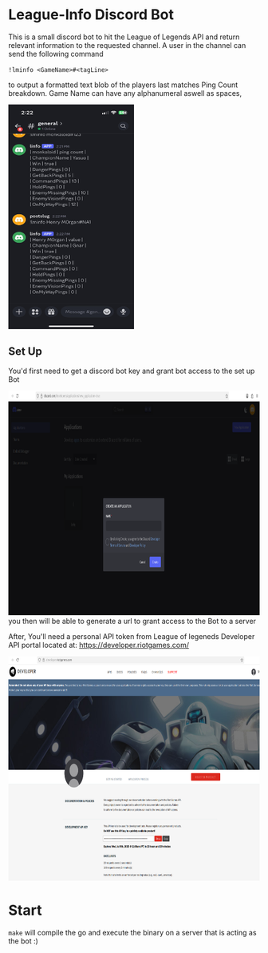 # League-Info Discord Bot

This is a small discord bot to hit the League of Legends API and return relevant information to the requested channel.
A user in the channel can send the following command

`!lminfo <GameName>#<tagLine>`

to output a formatted text blob of the players last matches Ping Count breakdown. Game Name can have any alphanumeral aswell as spaces,

<img src ="./media/example.jpg" height="450px" width="50%"/>


## Set Up


You'd first need to get a discord bot key and grant bot access to the set up Bot

<img src="./media/discord.png" height="450px"/>
you then will be able to generate a url to grant access to the Bot to a server 

After, You'll need a personal API token from League of legeneds Developer API portal located at: https://developer.riotgames.com/

<img src="./media/league.png" height="450px"/>

# Start

`make`
will compile the go and execute the binary on a server that is acting as the bot :)
